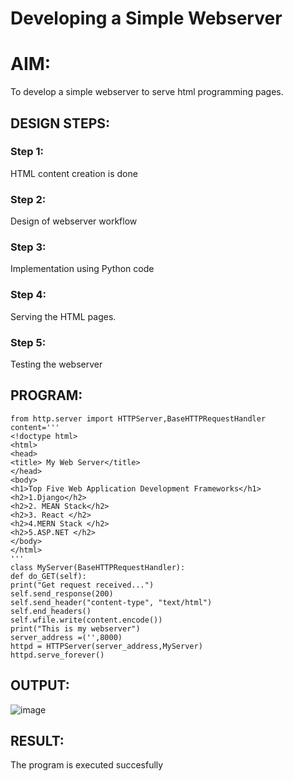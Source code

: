# Developing a Simple Webserver

# AIM:

To develop a simple webserver to serve html programming pages.

## DESIGN STEPS:

### Step 1:

HTML content creation is done

### Step 2:

Design of webserver workflow

### Step 3:

Implementation using Python code

### Step 4:

Serving the HTML pages.

### Step 5:

Testing the webserver

## PROGRAM:
```
from http.server import HTTPServer,BaseHTTPRequestHandler
content='''
<!doctype html>
<html>
<head>
<title> My Web Server</title>
</head>
<body>
<h1>Top Five Web Application Development Frameworks</h1>
<h2>1.Django</h2>
<h2>2. MEAN Stack</h2>
<h2>3. React </h2>
<h2>4.MERN Stack </h2>
<h2>5.ASP.NET </h2>
</body>
</html>
'''
class MyServer(BaseHTTPRequestHandler):
def do_GET(self):
print("Get request received...")
self.send_response(200)
self.send_header("content-type", "text/html")
self.end_headers()
self.wfile.write(content.encode())
print("This is my webserver")
server_address =('',8000)
httpd = HTTPServer(server_address,MyServer)
httpd.serve_forever()
```
## OUTPUT:
![image](https://github.com/vijayashreeb/webserver/assets/147474814/db3db64c-8e00-4b79-bae8-611316723aaf)


## RESULT:
The program is executed succesfully
